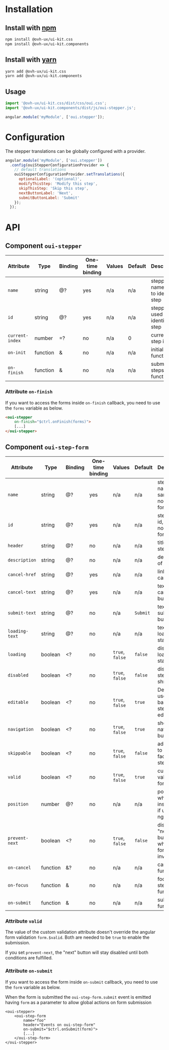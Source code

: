 # Installation

## Install with [npm](https://www.npmjs.com/)

```bash
npm install @ovh-ux/ui-kit.css
npm install @ovh-ux/ui-kit.components
```

## Install with [yarn](https://yarnpkg.com)

```bash
yarn add @ovh-ux/ui-kit.css
yarn add @ovh-ux/ui-kit.components
```
## Usage

```js
import '@ovh-ux/ui-kit.css/dist/css/oui.css';
import '@ovh-ux/ui-kit.components/dist/js/oui-stepper.js';

angular.module('myModule', ['oui.stepper']);
```

# Configuration

The stepper translations can be globally configured with a provider.

```js
angular.module('myModule', ['oui.stepper'])
  .config(ouiStepperConfigurationProvider => {
    // default translations
    ouiStepperConfigurationProvider.setTranslations({
      optionalLabel: '(optional)',
      modifyThisStep: 'Modify this step',
      skipThisStep: 'Skip this step',
      nextButtonLabel: 'Next',
      submitButtonLabel: 'Submit'
    });
  });
```

# API

## Component `oui-stepper`

| Attribute         | Type      | Binding   | One-time binding  | Values            | Default   | Description
| ----              | ----      | ----      | ----              | ----              | ----      | ----
| `name`            | string    | @?        | yes               | n/a               | n/a       | stepper name used to identify step
| `id`              | string    | @?        | yes               | n/a               | n/a       | stepper id used to identify step
| `current-index`   | number    | =?        | no                | n/a               | 0         | current step index
| `on-init`         | function  | &         | no                | n/a               | n/a       | initialization function
| `on-finish`       | function  | &         | no                | n/a               | n/a       | submit all steps function

### Attribute `on-finish`

If you want to access the forms inside `on-finish` callback, you need to use the `forms` variable as below.

```html
<oui-stepper
    on-finish="$ctrl.onFinish(forms)">
    [...]
</oui-stepper>
```

## Component `oui-step-form`

| Attribute         | Type      | Binding   | One-time binding  | Values            | Default   | Description
| ----              | ----      | ----      | ----              | ----              | ----      | ----
| `name`            | string    | @?        | yes               | n/a               | n/a       | step form name, same as normal form
| `id`              | string    | @?        | yes               | n/a               | n/a       | step form id, same as normal form
| `header`          | string    | @?        | no                | n/a               | n/a       | title of the step
| `description`     | string    | @?        | no                | n/a               | n/a       | description of the step
| `cancel-href`     | string    | @?        | yes               | n/a               | n/a       | link url on cancel
| `cancel-text`     | string    | @?        | yes               | n/a               | n/a       | text for the cancel button
| `submit-text`     | string    | @?        | no                | n/a               | `Submit`  | text for the submit button
| `loading-text`    | string    | @?        | no                | n/a               | n/a       | text for the loading state
| `loading`         | boolean   | <?        | no                | `true`, `false`   | `false`   | display the loading state
| `disabled`        | boolean   | <?        | no                | `true`, `false`   | `false`   | disable the step and shrink it
| `editable`        | boolean   | <?        | no                | `true`, `false`   | `true`    | Define if user can go back on a step and edit it again
| `navigation`      | boolean   | <?        | no                | `true`, `false`   | `true`    | show the navigation buttons
| `skippable`       | boolean   | <?        | no                | `true`, `false`   | `false`   | add button to skip facultative step
| `valid`           | boolean   | <?        | no                | `true`, `false`   | `true`    | custom validation for the form
| `position`        | number    | @?        | no                | n/a               | n/a       | position where to insert step if used with ngIf
| `prevent-next`    | boolean   | <?        | no                | `true`, `false`   | `false`   | disable the "next" button when the form is invalid
| `on-cancel`       | function  | &?        | no                | n/a               | n/a       | cancel step function
| `on-focus`        | function  | &         | no                | n/a               | n/a       | focused step function
| `on-submit`       | function  | &         | no                | n/a               | n/a       | submit step function

### Attribute `valid`

The value of the custom validation attribute doesn't override the angular form validation `form.$valid`. Both are needed to be `true` to enable the submission.

If you set `prevent-next`, the "next" button will stay disabled until both conditions are fulfilled.

### Attribute `on-submit`

If you want to access the form inside `on-submit` callback, you need to use the `form` variable as below.

When the form is submitted the `oui-step-form.submit` event is emitted having `form` as a parameter to allow global actions on form submission

```html:preview
<oui-stepper>
    <oui-step-form
        name="foo"
        header="Events on oui-step-form"
        on-submit="$ctrl.onSubmit(form)">
        [...]
    </oui-step-form>
</oui-stepper>
```
